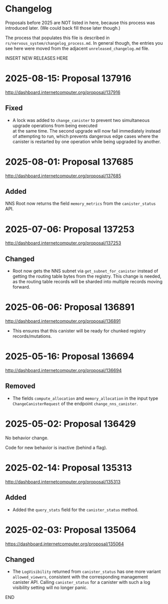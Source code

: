 # Changelog

Proposals before 2025 are NOT listed in here, because this process was
introduced later. (We could back fill those later though.)

The process that populates this file is described in
`rs/nervous_system/changelog_process.md`. In general though, the entries you see
here were moved from the adjacent `unreleased_changelog.md` file.


INSERT NEW RELEASES HERE


# 2025-08-15: Proposal 137916

http://dashboard.internetcomputer.org/proposal/137916

## Fixed

- A lock was added to `change_canister` to prevent two simultaneous upgrade operations from being executed  
  at the same time. The second upgrade will now fail immediately instead of attempting to run, which prevents
  dangerous edge cases where the canister is restarted by one operation while being upgraded by another.


# 2025-08-01: Proposal 137685

http://dashboard.internetcomputer.org/proposal/137685

## Added

NNS Root now returns the field `memory_metrics` from the `canister_status` API.


# 2025-07-06: Proposal 137253

http://dashboard.internetcomputer.org/proposal/137253

## Changed

* Root now gets the NNS subnet via `get_subnet_for_canister` instead of getting the routing table bytes from the
  registry. This change is needed, as the routing table records will be sharded into multiple records moving forward.


# 2025-06-06: Proposal 136891

http://dashboard.internetcomputer.org/proposal/136891

* This ensures that this canister will be ready for chunked registry records/mutations.


# 2025-05-16: Proposal 136694

http://dashboard.internetcomputer.org/proposal/136694

## Removed
- The fields `compute_allocation` and `memory_allocation` in the input type `ChangeCanisterRequest`
  of the endpoint `change_nns_canister`.


# 2025-05-02: Proposal 136429

No behavior change.

Code for new behavior is inactive (behind a flag).

# 2025-02-14: Proposal 135313

http://dashboard.internetcomputer.org/proposal/135313

## Added

* Added the `query_stats` field for the `canister_status` method.

# 2025-02-03: Proposal 135064

https://dashboard.internetcomputer.org/proposal/135064

## Changed

* The `LogVisibility` returned from `canister_status` has one more variant `allowed_viewers`,
  consistent with the corresponding management canister API. Calling `canister_status` for a
  canister with such a log visibility setting will no longer panic.

END
